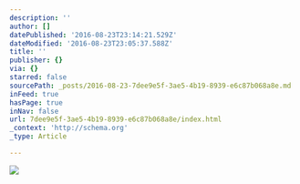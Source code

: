 ```yaml
---
description: ''
author: []
datePublished: '2016-08-23T23:14:21.529Z'
dateModified: '2016-08-23T23:05:37.588Z'
title: ''
publisher: {}
via: {}
starred: false
sourcePath: _posts/2016-08-23-7dee9e5f-3ae5-4b19-8939-e6c87b068a8e.md
inFeed: true
hasPage: true
inNav: false
url: 7dee9e5f-3ae5-4b19-8939-e6c87b068a8e/index.html
_context: 'http://schema.org'
_type: Article

---
```

![](https://the-grid-user-content.s3-us-west-2.amazonaws.com/eaa45979-d112-40ed-8bf2-8e3e491d0e02.jpg)